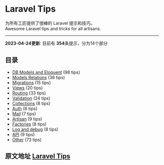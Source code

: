 # Laravel Tips

为所有工匠提供了很棒的 Laravel 提示和技巧。  
Awesome Laravel tips and tricks for all artisans. 

---

**2023-04-24更新**: 目前有 **354**条提示，分为14个部分

## 目录

- [DB Models and Eloquent](db-models-and-eloquent.md) (98 tips)
- [Models Relations](models-relations.md) (36 tips)
- [Migrations](migrations.md) (15 tips)
- [Views](views.md) (20 tips)
- [Routing](routing.md) (33 tips)
- [Validation](validation.md) (24 tips)
- [Collections](collections.md) (8 tips)
- [Auth](auth.md) (6 tips)
- [Mail](mail.md) (7 tips)
- [Artisan](artisan.md) (9 tips)
- [Factories](factories.md) (8 tips)
- [Log and debug](log-and-debug.md) (8 tips)
- [API](api.md) (9 tips)
- [Other](other.md) (73 tips)

## 原文地址 [Laravel Tips](https://github.com/LaravelDaily/laravel-tips)
